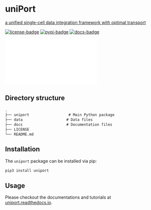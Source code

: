 # uniPort
[a unified single-cell data integration framework with optimal transport](https://www.biorxiv.org/content/10.1101/2022.02.14.480323v1)


[![license-badge](https://img.shields.io/badge/License-MIT-yellow.svg)](https://opensource.org/licenses/MIT)
[![pypi-badge](https://img.shields.io/pypi/v/scglue)](https://pypi.org/project/scglue)
[![docs-badge](https://readthedocs.org/projects/uniport/badge/?version=latest)](https://uniport.readthedocs.io/en/latest/?badge=latest)

![Overview](docs/_static/overview.pdf)


## Directory structure

```
.
├── uniport                  # Main Python package
├── data                    # Data files
├── docs                    # Documentation files
├── LICENSE
└── README.md
```

## Installation

The `uniport` package can be installed via pip:

```sh
pip3 install uniport
```

## Usage

Please checkout the documentations and tutorials at
[uniport.readthedocs.io](https://uniport.readthedocs.io).

